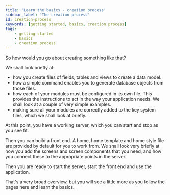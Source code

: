 ```yaml
---
title: 'Learn the basics - creation process'
sidebar_label: 'The creation process'
id: creation-process
keywords: [getting started, basics, creation process]
tags:
    - getting started
    - basics
    - creation process
---
```


So how would you go about creating something like that?

We shall look briefly at:

- how you create files of fields, tables and views to create a data model. 
- how a simple command enables you to generate database objects from those files.
- how each of your modules must be configured in its own file. This provides the instructions to act in the way your application needs. We shall look at a couple of very simple examples.
- making sure all your modules are correctly added to the key system files, which we shall look at briefly.

At this point, you have a working server, which you can start and stop as you see fit.

Then you can build a front end. A home, home template and home style file are provided by default for you to work from. We shall look very briefly at how you add the screens and screen components that you need, and how you connect these to the appropriate points in the server.

Then you are ready to start the server, start the front end and use the application.

That's a very broad overview, but you will see a little more as you follow the pages here and learn the basics.